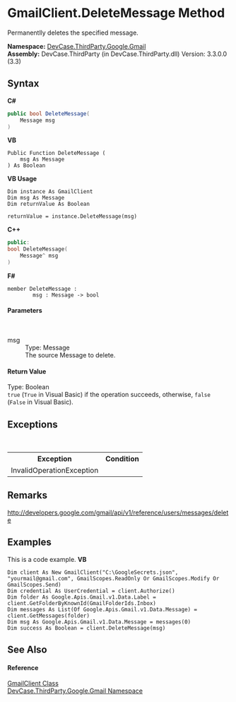 # GmailClient.DeleteMessage Method 
 

Permanentlly deletes the specified message.

**Namespace:**&nbsp;<a href="N_DevCase_ThirdParty_Google_Gmail">DevCase.ThirdParty.Google.Gmail</a><br />**Assembly:**&nbsp;DevCase.ThirdParty (in DevCase.ThirdParty.dll) Version: 3.3.0.0 (3.3)

## Syntax

**C#**<br />
``` C#
public bool DeleteMessage(
	Message msg
)
```

**VB**<br />
``` VB
Public Function DeleteMessage ( 
	msg As Message
) As Boolean
```

**VB Usage**<br />
``` VB Usage
Dim instance As GmailClient
Dim msg As Message
Dim returnValue As Boolean

returnValue = instance.DeleteMessage(msg)
```

**C++**<br />
``` C++
public:
bool DeleteMessage(
	Message^ msg
)
```

**F#**<br />
``` F#
member DeleteMessage : 
        msg : Message -> bool 

```


#### Parameters
&nbsp;<dl><dt>msg</dt><dd>Type: Message<br />The source Message to delete.</dd></dl>

#### Return Value
Type: Boolean<br />`true` (`True` in Visual Basic) if the operation succeeds, otherwise, `false` (`False` in Visual Basic).

## Exceptions
&nbsp;<table><tr><th>Exception</th><th>Condition</th></tr><tr><td>InvalidOperationException</td><td /></tr></table>

## Remarks
<a href="http://developers.google.com/gmail/api/v1/reference/users/messages/delete" target="_blank">http://developers.google.com/gmail/api/v1/reference/users/messages/delete</a>

## Examples
This is a code example. 
**VB**<br />
``` VB
Dim client As New GmailClient("C:\GoogleSecrets.json", "yourmail@gmail.com", GmailScopes.ReadOnly Or GmailScopes.Modify Or GmailScopes.Send)
Dim credential As UserCredential = client.Authorize()
Dim folder As Google.Apis.Gmail.v1.Data.Label = client.GetFolderByKnownId(GmailFolderIds.Inbox)
Dim messages As List(Of Google.Apis.Gmail.v1.Data.Message) = client.GetMessages(folder)
Dim msg As Google.Apis.Gmail.v1.Data.Message = messages(0)
Dim success As Boolean = client.DeleteMessage(msg)
```


## See Also


#### Reference
<a href="T_DevCase_ThirdParty_Google_Gmail_GmailClient">GmailClient Class</a><br /><a href="N_DevCase_ThirdParty_Google_Gmail">DevCase.ThirdParty.Google.Gmail Namespace</a><br />